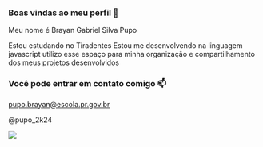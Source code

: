 ### Boas vindas ao meu perfil 💙

Meu nome é Brayan Gabriel Silva Pupo

Estou estudando no Tiradentes 
Estou me desenvolvendo na linguagem javascript 
utilizo esse espaço para minha organização e compartilhamento dos meus projetos desenvolvidos 

### Você pode entrar em contato comigo 📫

pupo.brayan@escola.pr.gov.br 

@pupo_2k24


![](https://media1.tenor.com/m/st4Jixzu9mEAAAAd/sasuke.gif)
